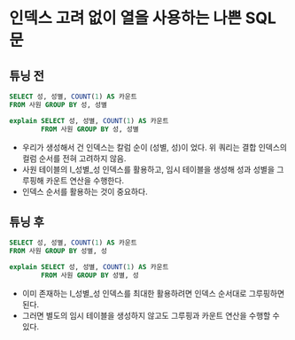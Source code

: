 
# 인덱스 고려 없이 열을 사용하는 나쁜 SQL 문 

## 튜닝 전

```sql
SELECT 성, 성별, COUNT(1) AS 카운트
FROM 사원 GROUP BY 성, 성별              
```


```sql
explain SELECT 성, 성별, COUNT(1) AS 카운트
        FROM 사원 GROUP BY 성, 성별
```

* 우리가 생성해서 건 인덱스는 칼럼 순이 (성별, 성)이 었다. 위 쿼리는 결합 인덱스의 컬럼 순서를 전혀 고려하지 않음.
* 사원 테이블의 I_성별_성 인덱스를 활용하고, 임시 테이블을 생성해 성과 성별을 그루핑해 카운트 연산을 수행한다.
* 인덱스 순서를 활용하는 것이 중요하다.

## 튜닝 후

```sql
SELECT 성, 성별, COUNT(1) AS 카운트
FROM 사원 GROUP BY 성별, 성       
```


```sql
explain SELECT 성, 성별, COUNT(1) AS 카운트
        FROM 사원 GROUP BY 성별, 성   
```

* 이미 존재하는 I_성별_성 인덱스를 최대한 활용하려면 인덱스 순서대로 그루핑하면 된다.
* 그러면 별도의 임시 테이블을 생성하지 않고도 그루핑과 카운트 연산을 수행할 수 있다.